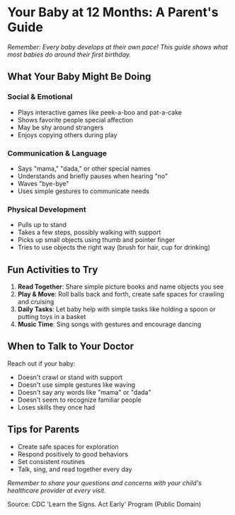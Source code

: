 # Your Baby at 12 Months: A Parent's Guide

*Remember: Every baby develops at their own pace! This guide shows what most babies do around their first birthday.*

## What Your Baby Might Be Doing

### Social & Emotional
- Plays interactive games like peek-a-boo and pat-a-cake
- Shows favorite people special affection
- May be shy around strangers
- Enjoys copying others during play

### Communication & Language
- Says "mama," "dada," or other special names
- Understands and briefly pauses when hearing "no"
- Waves "bye-bye"
- Uses simple gestures to communicate needs

### Physical Development
- Pulls up to stand
- Takes a few steps, possibly walking with support
- Picks up small objects using thumb and pointer finger
- Tries to use objects the right way (brush for hair, cup for drinking)

## Fun Activities to Try
1. **Read Together**: Share simple picture books and name objects you see
2. **Play & Move**: Roll balls back and forth, create safe spaces for crawling and cruising
3. **Daily Tasks**: Let baby help with simple tasks like holding a spoon or putting toys in a basket
4. **Music Time**: Sing songs with gestures and encourage dancing

## When to Talk to Your Doctor
Reach out if your baby:
- Doesn't crawl or stand with support
- Doesn't use simple gestures like waving
- Doesn't say any words like "mama" or "dada"
- Doesn't seem to recognize familiar people
- Loses skills they once had

## Tips for Parents
- Create safe spaces for exploration
- Respond positively to good behaviors
- Set consistent routines
- Talk, sing, and read together every day

*Remember to share your questions and concerns with your child's healthcare provider at every visit.*

Source: CDC 'Learn the Signs. Act Early' Program (Public Domain)